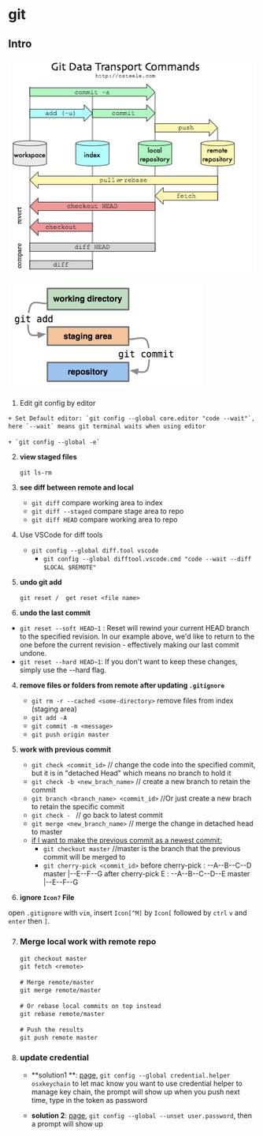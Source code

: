 # git

## Intro

![image-20210908162638748](images/image-20210908162638748.png)

![image-20210908162644085](images/image-20210908162644085.png)

1.   Edit git config by editor
	
	+ Set Default editor: `git config --global core.editor "code --wait"`, here `--wait` means git terminal waits when using editor
	
	+ `git config --global -e`
	
2. **view staged files**

   `git ls-rm`

3. **see diff between remote and local**

   + `git diff` compare working area to index
   + `git diff --staged` compare stage area to repo
   + `git diff HEAD` compare working area to repo

   

4. Use VSCode for diff tools

   + `git config --global diff.tool vscode`
     + `git config --global difftool.vscode.cmd "code --wait --diff $LOCAL $REMOTE"`

5. **undo git add**

   `git reset /  get reset <file name>`

6. **undo the last commit**

  + `git reset --soft HEAD~1` : Reset will rewind your current HEAD branch to the specified revision. In our example above, we'd like to return to the one before the current revision - effectively making our last commit undone.
  + `git reset --hard HEAD~1`: If you don't want to keep these changes, simply use the --hard flag. 

4. **remove files or folders from remote after updating `.gitignore`**

   + `git rm -r --cached <some-directory>` remove files from index (staging area)
   + `git add -A`
   + `git commit -m <message>`
   + `git push origin master`

5. **work with previous commit**

   + `git check <commit_id>`      // change the code into the specified commit, but it is in "detached Head" which means no branch to hold it
   + `git check -b <new_brach_name>`    // create a new branch to retain the commit
   + `git branch <branch_name> <commit_id>`     //Or just create a new brach to retain the specific commit 
   + `git check - `     // go back to latest commit
   + `git merge <new_branch_name>`      // merge the change in detached head to master
   + <u>if I want to make the previous commit as a newest commit:</u>
     + `git checkout master`      //master is the branch that the previous commit will be merged to 
     + `git cherry-pick <commit_id>` 
       before cherry-pick :   --A--B--C--D    master
       			    |--E--F--G
       after cherry-pick E :  --A--B--C--D--E   master
       			  |--E--F--G

6. **ignore `Icon?` File**

  open `.gitignore` with `vim`, insert `Icon[^M]` by `Icon[` followed by `ctrl` `v` and `enter` then `]`.

7. ### Merge local work with remote repo

   

   ```shell
   git checkout master
   git fetch <remote>
   
   # Merge remote/master
   git merge remote/master
   
   # Or rebase local commits on top instead
   git rebase remote/master
   
   # Push the results
   git push remote master
   ```

8. ### update credential 

   + **solution1 **: [page](https://docs.github.com/en/get-started/getting-started-with-git/updating-credentials-from-the-macos-keychain), `git config --global credential.helper osxkeychain` to let mac know you want to use credential helper to manage key chain, the prompt will show up when you push next time, type in the token as password 
   
   + **solution 2**: [page](https://stackoverflow.com/questions/20195304/how-do-i-update-the-password-for-git), `git config --global --unset user.password`, then a prompt will show up
   
     

